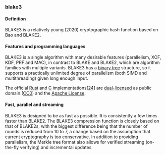 ### blake3

<h4>Definition</h4><p>BLAKE3 is a relatively young (2020) cryptographic hash function based on Bao and BLAKE2.</p><h4>Features and programming languages</h4><p>BLAKE3 is a single algorithm with many desirable features (parallelism, XOF, KDF, PRF and MAC), in contrast to BLAKE and BLAKE2, which are algorithm families with multiple variants. BLAKE3 has a <a href="https://en.wikipedia.org/wiki/Binary_tree">binary tree</a> structure, so it supports a practically unlimited degree of parallelism (both SIMD and multithreading) given long enough input. </p><p>The official <a href="https://en.wikipedia.org/wiki/Rust_(programming_language)">Rust</a> and <a href="https://en.wikipedia.org/wiki/C_(programming_language)">C</a> implementations<a href="https://en.wikipedia.org/wiki/BLAKE_(hash_function)?wprov=srpw1_0#cite_note-BLAKE3-repo-24">[24]</a> are <a href="https://en.wikipedia.org/wiki/Multi-licensing">dual-licensed</a> as public domain (<a href="https://en.wikipedia.org/wiki/CC0">CC0</a>) and the <a href="https://en.wikipedia.org/wiki/Apache_License">Apache License</a>.</p><h4>Fast, parallel and streaming</h4><p>BLAKE3 is designed to be as fast as possible. It is consistently a few times faster than BLAKE2. The BLAKE3 compression function is closely based on that of BLAKE2s, with the biggest difference being that the number of rounds is reduced from 10 to 7, a change based on the assumption that current cryptography is too conservative. In addition to providing parallelism, the Merkle tree format also allows for verified streaming (on-the-fly verifying) and incremental updates.</p>